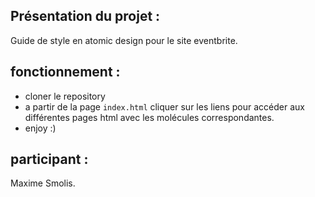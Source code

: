 ## Présentation du projet :

Guide de style en atomic design pour le site eventbrite.

## fonctionnement : 
- cloner le repository
- a partir de la page `index.html` cliquer sur les liens pour accéder aux différentes pages html avec les molécules correspondantes.
- enjoy :)

## participant :

Maxime Smolis. 